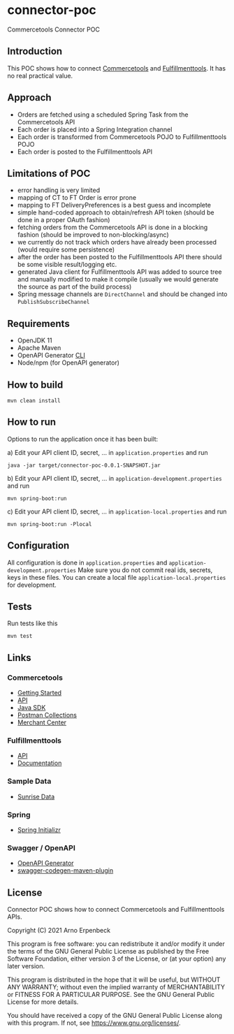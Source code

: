 # connector-poc
Commercetools Connector POC

## Introduction
This POC shows how to connect [Commercetools](https://docs.commercetools.com/api/) and [Fulfillmenttools](https://fulfillmenttools.github.io/fulfillmenttools-api-reference/).
It has no real practical value.

## Approach
- Orders are fetched using a scheduled Spring Task from the Commercetools API
- Each order is placed into a Spring Integration channel
- Each order is transformed from Commercetools POJO to Fulfillmenttools POJO
- Each order is posted to the Fulfillmenttools API

## Limitations of POC
- error handling is very limited
- mapping of CT to FT Order is error prone
- mapping to FT DeliveryPreferences is a best guess and incomplete
- simple hand-coded approach to obtain/refresh API token (should be done in a proper OAuth fashion)
- fetching orders from the Commercetools API is done in a blocking fashion (should be improved to non-blocking/async)
- we currently do not track which orders have already been processed (would require some persistence)
- after the order has been posted to the Fulfillmenttools API there should be some visible result/logging etc.
- generated Java client for Fulfillmenttools API was added to source tree and manually modified to make it compile
  (usually we would generate the source as part of the build process)
- Spring message channels are `DirectChannel` and should be changed into `PublishSubscribeChannel`

## Requirements
- OpenJDK 11
- Apache Maven
- OpenAPI Generator [CLI](https://openapi-generator.tech/docs/installation/)
- Node/npm (for OpenAPI generator)

## How to build
```
mvn clean install
```

## How to run
Options to run the application once it has been built:


a) Edit your API client ID, secret, ... in `application.properties` and run
```
java -jar target/connector-poc-0.0.1-SNAPSHOT.jar
```

b) Edit your API client ID, secret, ... in `application-development.properties` and run
```
mvn spring-boot:run
```

c) Edit your API client ID, secret, ... in `application-local.properties` and run
```
mvn spring-boot:run -Plocal
```

## Configuration
All configuration is done in `application.properties` and `application-development.properties`
Make sure you do not commit real ids, secrets, keys in these files.
You can create a local file `application-local.properties` for development.

## Tests
Run tests like this
```
mvn test
```

## Links

### Commercetools
- [Getting Started](https://docs.commercetools.com/tutorials/getting-started)
- [API](https://docs.commercetools.com/api/)
- [Java SDK](https://docs.commercetools.com/sdk/jvm-sdk)
- [Postman Collections](https://github.com/commercetools/commercetools-postman-collection)  
- [Merchant Center](https://mc.europe-west1.gcp.commercetools.com/connector-poc/dashboard)
  
### Fulfillmenttools
- [API](https://fulfillmenttools.github.io/api-reference-ui/)  
- [Documentation](https://fulfillmenttools.github.io/fulfillmenttools-api-reference/)
  
### Sample Data
- [Sunrise Data](https://github.com/commercetools/commercetools-sunrise-data)

### Spring
- [Spring Initializr](https://start.spring.io/)

### Swagger / OpenAPI
- [OpenAPI Generator](https://openapi-generator.tech/docs/generators/java)
- [swagger-codegen-maven-plugin](https://github.com/swagger-api/swagger-codegen/blob/master/modules/swagger-codegen-maven-plugin/README.md)

## License
Connector POC shows how to connect Commercetools and Fulfillmenttools APIs.

Copyright (C) 2021 Arno Erpenbeck

This program is free software: you can redistribute it and/or modify
it under the terms of the GNU General Public License as published by
the Free Software Foundation, either version 3 of the License, or
(at your option) any later version.

This program is distributed in the hope that it will be useful,
but WITHOUT ANY WARRANTY; without even the implied warranty of
MERCHANTABILITY or FITNESS FOR A PARTICULAR PURPOSE.  See the
GNU General Public License for more details.

You should have received a copy of the GNU General Public License
along with this program.  If not, see <https://www.gnu.org/licenses/>.